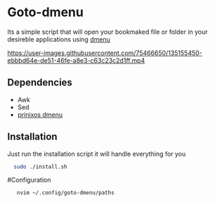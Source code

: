 # Goto-dmenu
Its a simple script that will open your bookmaked file or folder in your desireble applications using [dmenu](http://tools.suckless.org/dmenu/)

https://user-images.githubusercontent.com/75466650/135155450-ebbbd64e-de51-46fe-a8e3-c63c23c2d1ff.mp4

## Dependencies
- Awk
- Sed
- [prinixos dmenu](https://github.com/prinixos/dmenu.git)


## Installation

Just run the installation script it will handle everything for you

```bash
  sudo ./install.sh
```

#Configuration

```bash
   nvim ~/.config/goto-dmenu/paths
```
